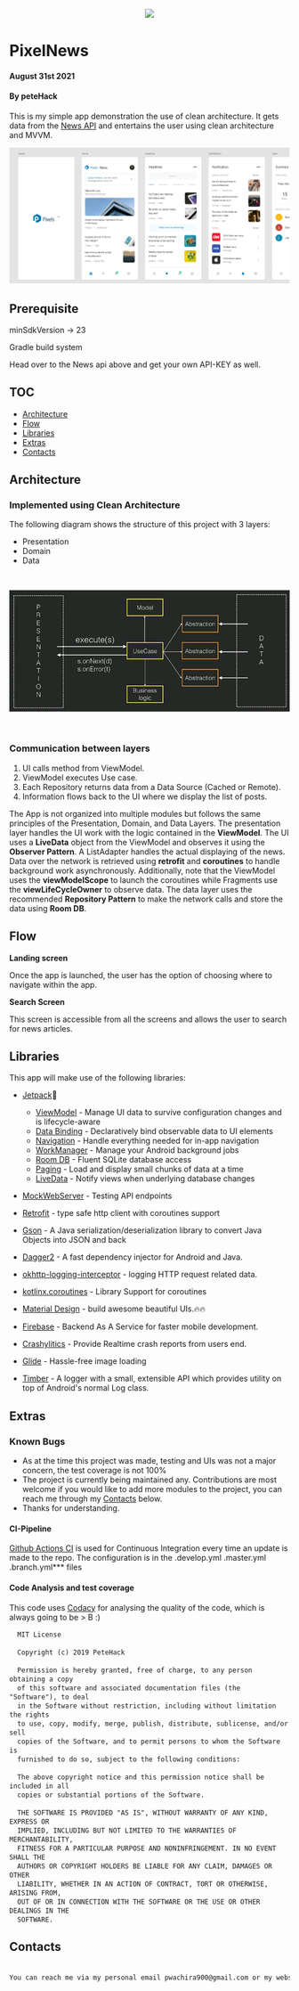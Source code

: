 <p align="center">
<a href="https://www.codacy.com?utm_source=github.com&amp;utm_medium=referral&amp;utm_content=peter-wachira/TMDBClient&amp;utm_campaign=Badge_Grade">
<img src="https://api.codacy.com/project/badge/Grade/1624b5e6304b4104a39e9ad7780404e5"/>
</a>
</p>

# PixelNews
#### August 31st 2021
#### By **peteHack**

This is my simple app demonstration the use of clean architecture. It gets data from the [News API](https://newsapi.org/) and entertains the user using
clean architecture and MVVM.

![](screenshots/img.png)

## Prerequisite

minSdkVersion -> 23

Gradle build system

Head over to the News api above and get your own API-KEY as well.


## TOC

- [Architecture](#architecture)
- [Flow](#flow)
- [Libraries](#libraries)
- [Extras](#extras)
- [Contacts](#Contacts)

## Architecture

### Implemented using Clean Architecture
The following diagram shows the structure of this project with 3 layers:
- Presentation
- Domain
- Data

<br>
<p align="center">
  <img src="https://github.com/peter-wachira/TMDBClient/blob/master/diagram.png" width="750"/>
</p>
<br>

### Communication between layers

1. UI calls method from ViewModel.
2. ViewModel executes Use case.
3. Each Repository returns data from a Data Source (Cached or Remote).
4. Information flows back to the UI where we display the list of posts.




The App is not organized into multiple modules but follows the same principles of
the Presentation, Domain, and Data Layers.
The presentation layer handles the UI work with the logic contained in the **ViewModel**.
The UI uses a **LiveData** object from the ViewModel and observes it using the **Observer Pattern**.
A ListAdapter handles the actual displaying of the news. Data over the network is retrieved using
**retrofit** and **coroutines** to handle background work asynchronously. Additionally, note that
the ViewModel uses the **viewModelScope** to launch the coroutines while Fragments use the **viewLifeCycleOwner**
to observe data.
The data layer uses the recommended **Repository Pattern** to make the network calls and store the data using
**Room DB**.


## Flow

 **Landing screen**

  Once the app is launched, the user has the option of choosing where to navigate within the app.

 **Search Screen**

 This screen is accessible from all the screens and allows the user to search for news articles.
 
## Libraries

This app will make use of the following libraries:

- [Jetpack](https://developer.android.com/jetpack)🚀

  - [ViewModel](https://developer.android.com/topic/libraries/architecture/viewmodel) - Manage UI data to survive configuration changes and is lifecycle-aware
  - [Data Binding](https://developer.android.com/topic/libraries/data-binding) - Declaratively bind observable data to UI elements
  - [Navigation](https://developer.android.com/guide/navigation/) - Handle everything needed for in-app navigation
  - [WorkManager](https://developer.android.com/topic/libraries/architecture/workmanager) - Manage your Android background jobs
  - [Room DB](https://developer.android.com/topic/libraries/architecture/room) - Fluent SQLite database access
  - [Paging](https://developer.android.com/topic/libraries/architecture/paging) - Load and display small chunks of data at a time
  - [LiveData](https://developer.android.com/topic/libraries/architecture/livedata) - Notify views when underlying database changes
 
- [MockWebServer](https://github.com/square/okhttp/tree/master/mockwebserver) - Testing API endpoints 
- [Retrofit](https://square.github.io/retrofit/) - type safe http client with coroutines support
- [Gson](https://github.com/google/gson) - A Java serialization/deserialization library to convert Java Objects into JSON and back
- [Dagger2](https://github.com/google/dagger) - A fast dependency injector for Android and Java.
- [okhttp-logging-interceptor](https://github.com/square/okhttp/blob/master/okhttp-logging-interceptor/README.md) - logging HTTP request related data.
- [kotlinx.coroutines](https://github.com/Kotlin/kotlinx.coroutines) - Library Support for coroutines
- [Material Design](https://material.io/develop/android/docs/getting-started/) - build awesome beautiful UIs.🔥🔥
- [Firebase](https://firebase.google.com/) - Backend As A Service for faster mobile development.
- [Crashylitics](https://firebase.google.com/docs/crashlytics) - Provide Realtime crash reports from users end.
- [Glide](https://github.com/bumptech/glide) - Hassle-free image loading
- [Timber](https://github.com/JakeWharton/timber) - A logger with a small, extensible API which provides utility on top of Android's normal Log class.


## Extras

### Known Bugs

- As at the time this project was made, testing and UIs was not a major concern, the test coverage is not 100% 
- The project is currently being maintained any. Contributions are most welcome if you would like to add more modules to the project, you can reach me through my [Contacts](#Contacts) below.
- Thanks for understanding.


#### CI-Pipeline

[Github Actions CI](https://github.com/features/actions/) is used for Continuous Integration every time an update is made
to the repo. The configuration is in the .develop.yml .master.yml .branch.yml*** files

#### Code Analysis and test coverage

This code uses [Codacy](https://www.codacy.com/) for analysing the quality of the code, which is
always going to be > B :)

```
  MIT License
  
  Copyright (c) 2019 PeteHack
  
  Permission is hereby granted, free of charge, to any person obtaining a copy
  of this software and associated documentation files (the "Software"), to deal
  in the Software without restriction, including without limitation the rights
  to use, copy, modify, merge, publish, distribute, sublicense, and/or sell
  copies of the Software, and to permit persons to whom the Software is
  furnished to do so, subject to the following conditions:
  
  The above copyright notice and this permission notice shall be included in all
  copies or substantial portions of the Software.
  
  THE SOFTWARE IS PROVIDED "AS IS", WITHOUT WARRANTY OF ANY KIND, EXPRESS OR
  IMPLIED, INCLUDING BUT NOT LIMITED TO THE WARRANTIES OF MERCHANTABILITY,
  FITNESS FOR A PARTICULAR PURPOSE AND NONINFRINGEMENT. IN NO EVENT SHALL THE
  AUTHORS OR COPYRIGHT HOLDERS BE LIABLE FOR ANY CLAIM, DAMAGES OR OTHER
  LIABILITY, WHETHER IN AN ACTION OF CONTRACT, TORT OR OTHERWISE, ARISING FROM,
  OUT OF OR IN CONNECTION WITH THE SOFTWARE OR THE USE OR OTHER DEALINGS IN THE
  SOFTWARE.

```


## Contacts

```bash

You can reach me via my personal email pwachira900@gmail.com or my website for contibutions or reuse


